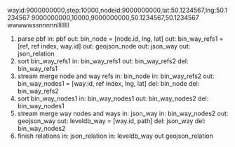 

wayid:9000000000,step:10000,nodeid:9000000000,lat:50.1234567,lng:50.1234567
9000000000,10000,9000000000,50.1234567,50.1234567
wwwwwssnnnnnllllllll




1.	parse pbf
	in: pbf
	out: bin_node = [node.id, lng, lat]
	out: bin_way_refs1 = [ref, ref index, way.id]
	out: geojson_node
	out: json_way
	out: json_relation
2. sort bin_way_refs1
	in: bin_way_refs1
	out: bin_way_refs2
	del: bin_way_refs1
3. stream merge node and way refs
	in: bin_node
	in: bin_way_refs2
	out: bin_way_nodes1 = [way.id, ref index, lng, lat]
	del: bin_node
	del: bin_way_refs2
4. sort bin_way_nodes1
	in: bin_way_nodes1
	out: bin_way_nodes2
	del: bin_way_nodes1
5. stream merge way nodes and ways
	in: json_way
	in: bin_way_nodes2
	out: geojson_way
	out: leveldb_way = [way.id, path]
	del: json_way
	del: bin_way_nodes2
6. finish relations
	in: json_relation
	in: leveldb_way
	out geojson_relation

